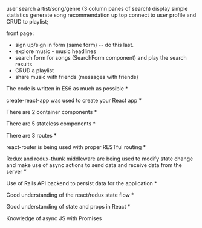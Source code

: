 user search artist/song/genre (3 column panes of search)
display simple statistics
generate song recommendation up top
connect to user profile and CRUD to playlist; 

front page:
 - sign up/sign in form (same form) -- do this last.
 - explore music - music headlines
 - search form for songs (SearchForm component) and play the search results
 - CRUD a playlist
 - share music with friends (messages with friends)


The code is written in ES6 as much as possible *

create-react-app was used to create your React app *

There are 2 container components *

There are 5 stateless components *

There are 3 routes *

react-router is being used with proper RESTful routing *

Redux and redux-thunk middleware are being used to modify state change and make use of async actions to send data and receive data from the server *

Use of Rails API backend to persist data for the application *

Good understanding of the react/redux state flow *

Good understanding of state and props in React *

Knowledge of async JS with Promises
